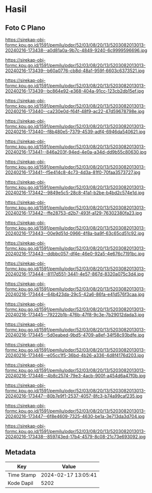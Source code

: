 # Hasil

## Foto C Plano

https://sirekap-obj-formc.kpu.go.id/1591/pemilu/pdpr/52/03/08/20/13/5203082013013-20240216-173438--a0d81a0a-9b7c-4849-9240-6c9999596696.jpg

https://sirekap-obj-formc.kpu.go.id/1591/pemilu/pdpr/52/03/08/20/13/5203082013013-20240216-173439--b60a0776-cb8d-48a1-959f-6603c6373521.jpg

https://sirekap-obj-formc.kpu.go.id/1591/pemilu/pdpr/52/03/08/20/13/5203082013013-20240216-173439--bc864e92-e368-404a-91cc-123cb2db15ef.jpg

https://sirekap-obj-formc.kpu.go.id/1591/pemilu/pdpr/52/03/08/20/13/5203082013013-20240216-173440--ca230e0d-f64f-48f9-ac22-47d59678798e.jpg

https://sirekap-obj-formc.kpu.go.id/1591/pemilu/pdpr/52/03/08/20/13/5203082013013-20240216-173440--f8b480e5-7379-4539-adf4-6946da540621.jpg

https://sirekap-obj-formc.kpu.go.id/1591/pemilu/pdpr/52/03/08/20/13/5203082013013-20240216-173441--846a203f-94ed-4e0a-a34d-dd9b55c80630.jpg

https://sirekap-obj-formc.kpu.go.id/1591/pemilu/pdpr/52/03/08/20/13/5203082013013-20240216-173441--f5e414c8-4c73-4d3a-81f0-70faa3573727.jpg

https://sirekap-obj-formc.kpu.go.id/1591/pemilu/pdpr/52/03/08/20/13/5203082013013-20240216-173442--9849e5c5-28c8-41a1-b2be-b4bd2c574e1d.jpg

https://sirekap-obj-formc.kpu.go.id/1591/pemilu/pdpr/52/03/08/20/13/5203082013013-20240216-173442--ffe28753-d2b7-493f-a129-76302380fa23.jpg

https://sirekap-obj-formc.kpu.go.id/1591/pemilu/pdpr/52/03/08/20/13/5203082013013-20240216-173443--00e9d51d-0966-4f8a-ba9f-63c65cd51c92.jpg

https://sirekap-obj-formc.kpu.go.id/1591/pemilu/pdpr/52/03/08/20/13/5203082013013-20240216-173443--ddbbc057-df4e-46e0-92a5-4e676c7191bc.jpg

https://sirekap-obj-formc.kpu.go.id/1591/pemilu/pdpr/52/03/08/20/13/5203082013013-20240216-173444--8117d551-3441-4e57-867d-8320a075c3d4.jpg

https://sirekap-obj-formc.kpu.go.id/1591/pemilu/pdpr/52/03/08/20/13/5203082013013-20240216-173444--64b423da-29c5-42a6-86fa-e41d576f3caa.jpg

https://sirekap-obj-formc.kpu.go.id/1591/pemilu/pdpr/52/03/08/20/13/5203082013013-20240216-173445--79222b1b-476b-47f8-9c3e-7b29012dada3.jpg

https://sirekap-obj-formc.kpu.go.id/1591/pemilu/pdpr/52/03/08/20/13/5203082013013-20240216-173445--5d0eabed-9bd5-4709-a8ef-34f58c93bdfe.jpg

https://sirekap-obj-formc.kpu.go.id/1591/pemilu/pdpr/52/03/08/20/13/5203082013013-20240216-173446--e05cc1f5-36bd-4b26-a336-4d8f4176d203.jpg

https://sirekap-obj-formc.kpu.go.id/1591/pemilu/pdpr/52/03/08/20/13/5203082013013-20240216-173446--4b8c2574-79e3-4acb-900f-a454d6a47f0b.jpg

https://sirekap-obj-formc.kpu.go.id/1591/pemilu/pdpr/52/03/08/20/13/5203082013013-20240216-173447--80b7e9f1-2537-4057-8fc3-b74a99caf235.jpg

https://sirekap-obj-formc.kpu.go.id/1591/pemilu/pdpr/52/03/08/20/13/5203082013013-20240216-173447--6f8e4609-7325-4630-be1a-3e713da3d704.jpg

https://sirekap-obj-formc.kpu.go.id/1591/pemilu/pdpr/52/03/08/20/13/5203082013013-20240216-173438--859743ed-17b4-4579-8c08-21c73e693092.jpg


## Metadata

| Key        | Value               |
| ---------- | ------------------- |
| Time Stamp | 2024-02-17 13:05:41 |
| Kode Dapil | 5202                |



